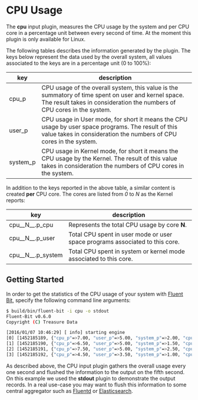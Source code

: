 # CPU Usage

The __cpu__ input plugin, measures the CPU usage by the system and per CPU core in a percentage unit between every second of time. At the moment this plugin is only available for Linux.

The following tables describes the information generated by the plugin. The keys below represent the data used by the overall system, all values associated to the keys are in a percentage unit (0 to 100%):

| key        | description          |
|------------|----------------------|
| cpu_p      | CPU usage of the overall system, this value is the summatory of time spent on user and kernel space. The result takes in consideration the numbers of CPU cores in the system.|
| user_p     | CPU usage in User mode, for short it means the CPU usage by user space programs. The result of this value takes in consideration the numbers of CPU cores in the system. |
| system_p   | CPU usage in Kernel mode, for short it means the CPU usage by the Kernel. The result of this value takes in consideration the numbers of CPU cores in the system. |


In addition to the keys reported in the above table, a similar content is created __per__ CPU core. The cores are listed from _0_ to _N_ as the Kernel reports:

| key               | description          |
|-------------------|----------------------|
| cpu__N__.p_cpu    | Represents the total CPU usage by core __N__. |
| cpu__N__.p_user   | Total CPU spent in user mode or user space programs associated to this core. |
| cpu__N__.p_system | Total CPU spent in system or kernel mode associated to this core. |

## Getting Started

In order to get the statistics of the CPU usage of your system with [Fluent Bit](http://fluentbit.io), specify the following command line arguments:

```bash
$ build/bin/fluent-bit -i cpu -o stdout
Fluent-Bit v0.6.0
Copyright (C) Treasure Data

[2016/01/07 10:46:29] [ info] starting engine
[0] [1452185189, {"cpu_p"=>7.00, "user_p"=>5.00, "system_p"=>2.00, "cpu0.p_cpu"=>10.00, "cpu0.p_user"=>8.00, "cpu0.p_system"=>2.00, "cpu1.p_cpu"=>6.00, "cpu1.p_user"=>4.00, "cpu1.p_system"=>2.00}]
[1] [1452185190, {"cpu_p"=>6.50, "user_p"=>5.00, "system_p"=>1.50, "cpu0.p_cpu"=>6.00, "cpu0.p_user"=>5.00, "cpu0.p_system"=>1.00, "cpu1.p_cpu"=>7.00, "cpu1.p_user"=>5.00, "cpu1.p_system"=>2.00}]
[2] [1452185191, {"cpu_p"=>7.50, "user_p"=>5.00, "system_p"=>2.50, "cpu0.p_cpu"=>7.00, "cpu0.p_user"=>3.00, "cpu0.p_system"=>4.00, "cpu1.p_cpu"=>6.00, "cpu1.p_user"=>6.00, "cpu1.p_system"=>0.00}]
[3] [1452185192, {"cpu_p"=>4.50, "user_p"=>3.50, "system_p"=>1.00, "cpu0.p_cpu"=>6.00, "cpu0.p_user"=>5.00, "cpu0.p_system"=>1.00, "cpu1.p_cpu"=>5.00, "cpu1.p_user"=>3.00, "cpu1.p_system"=>2.00}]
```

As described above, the CPU input plugin gathers the overall usage every one second and flushed the information to the output on the fifth second. On this example we used the __stdout__ plugin to demonstrate the output records. In a real use-case you may want to flush this information to some central aggregator such as [Fluentd](http://fluentd.org) or [Elasticsearch](http://elastic.co).
